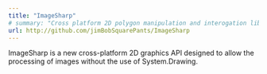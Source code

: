 ```yaml
---
title: "ImageSharp"
# summary: "Cross platform 2D polygon manipulation and interogation library written in c#."
url: http://github.com/jimBobSquarePants/ImageSharp
---
```

ImageSharp is a new cross-platform 2D graphics API designed to allow the processing of images without the use of System.Drawing.
